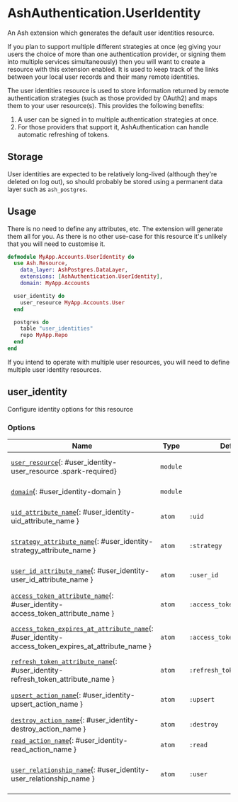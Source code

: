 <!--
This file was generated by Spark. Do not edit it by hand.
-->
# AshAuthentication.UserIdentity

An Ash extension which generates the default user identities resource.

If you plan to support multiple different strategies at once (eg giving your
users the choice of more than one authentication provider, or signing them into
multiple services simultaneously) then you will want to create a resource with
this extension enabled. It is used to keep track of the links between your
local user records and their many remote identities.

The user identities resource is used to store information returned by remote
authentication strategies (such as those provided by OAuth2) and maps them to
your user resource(s).  This provides the following benefits:

  1. A user can be signed in to multiple authentication strategies at once.
  2. For those providers that support it, AshAuthentication can handle
     automatic refreshing of tokens.

## Storage

User identities are expected to be relatively long-lived (although they're
deleted on log out), so should probably be stored using a permanent data layer
such as `ash_postgres`.

## Usage

There is no need to define any attributes, etc.  The extension will generate
them all for you.  As there is no other use-case for this resource it's
unlikely that you will need to customise it.

```elixir
defmodule MyApp.Accounts.UserIdentity do
  use Ash.Resource,
    data_layer: AshPostgres.DataLayer,
    extensions: [AshAuthentication.UserIdentity],
    domain: MyApp.Accounts

  user_identity do
    user_resource MyApp.Accounts.User
  end

  postgres do
    table "user_identities"
    repo MyApp.Repo
  end
end
```

If you intend to operate with multiple user resources, you will need to define
multiple user identity resources.


## user_identity
Configure identity options for this resource






### Options

| Name | Type | Default | Docs |
|------|------|---------|------|
| [`user_resource`](#user_identity-user_resource){: #user_identity-user_resource .spark-required} | `module` |  | The user resource to which these identities belong. |
| [`domain`](#user_identity-domain){: #user_identity-domain } | `module` |  | The Ash domain to use to access this resource. |
| [`uid_attribute_name`](#user_identity-uid_attribute_name){: #user_identity-uid_attribute_name } | `atom` | `:uid` | The name of the `uid` attribute on this resource. |
| [`strategy_attribute_name`](#user_identity-strategy_attribute_name){: #user_identity-strategy_attribute_name } | `atom` | `:strategy` | The name of the `strategy` attribute on this resource. |
| [`user_id_attribute_name`](#user_identity-user_id_attribute_name){: #user_identity-user_id_attribute_name } | `atom` | `:user_id` | The name of the `user_id` attribute on this resource. |
| [`access_token_attribute_name`](#user_identity-access_token_attribute_name){: #user_identity-access_token_attribute_name } | `atom` | `:access_token` | The name of the `access_token` attribute on this resource. |
| [`access_token_expires_at_attribute_name`](#user_identity-access_token_expires_at_attribute_name){: #user_identity-access_token_expires_at_attribute_name } | `atom` | `:access_token_expires_at` | The name of the `access_token_expires_at` attribute on this resource. |
| [`refresh_token_attribute_name`](#user_identity-refresh_token_attribute_name){: #user_identity-refresh_token_attribute_name } | `atom` | `:refresh_token` | The name of the `refresh_token` attribute on this resource. |
| [`upsert_action_name`](#user_identity-upsert_action_name){: #user_identity-upsert_action_name } | `atom` | `:upsert` | The name of the action used to create and update records. |
| [`destroy_action_name`](#user_identity-destroy_action_name){: #user_identity-destroy_action_name } | `atom` | `:destroy` | The name of the action used to destroy records. |
| [`read_action_name`](#user_identity-read_action_name){: #user_identity-read_action_name } | `atom` | `:read` | The name of the action used to query identities. |
| [`user_relationship_name`](#user_identity-user_relationship_name){: #user_identity-user_relationship_name } | `atom` | `:user` | The name of the belongs-to relationship between identities and users. |







<style type="text/css">.spark-required::after { content: "*"; color: red !important; }</style>
